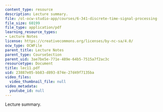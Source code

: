 ```yaml
---
content_type: resource
description: Lecture summary.
file: /ol-ocw-studio-app/courses/6-341-discrete-time-signal-processing-fall-2005/23887e05bb83d893874e27d49f7135ba_lec11.pdf
file_size: 60199
file_type: application/pdf
learning_resource_types:
- Lecture Notes
license: https://creativecommons.org/licenses/by-nc-sa/4.0/
ocw_type: OCWFile
parent_title: Lecture Notes
parent_type: CourseSection
parent_uid: 3ae7be5e-771e-489e-64b5-7515a7f2ac3c
resourcetype: Document
title: lec11.pdf
uid: 23887e05-bb83-d893-874e-27d49f7135ba
video_files:
  video_thumbnail_file: null
video_metadata:
  youtube_id: null
---
```

Lecture summary.